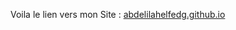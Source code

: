Voila le lien vers mon Site :
[abdelilahelfedg.github.io](https://abdelilahelfedg.github.io/TPs-web/TP2/CV/index.html)
